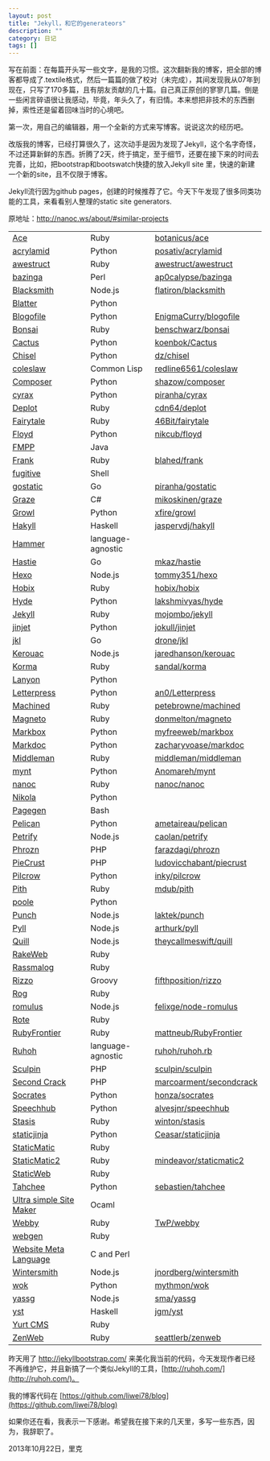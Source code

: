 ```yaml
---
layout: post
title: "Jekyll，和它的generateors"
description: ""
category: 日记
tags: []
---
```


写在前面：在每篇开头写一些文字，是我的习惯。这次翻新我的博客，把全部的博客都导成了.textile格式，然后一篇篇的做了校对（未完成），其间发现我从07年到现在，只写了170多篇，且有朋友贡献的几十篇。自己真正原创的寥寥几篇。倒是一些闲言碎语很让我感动，毕竟，年头久了，有旧情。本来想把非技术的东西删掉，索性还是留着回味当时的心境吧。

第一次，用自己的编辑器，用一个全新的方式来写博客。说说这次的经历吧。

改版我的博客，已经打算很久了，这次动手是因为发现了Jekyll，这个名字奇怪，不过还算新鲜的东西。折腾了2天，终于搞定，至于细节，还要在接下来的时间去完善，比如，把bootstrap和bootswatch快捷的放入Jekyll site 里，快速的新建一个新的site，且不仅限于博客。

Jekyll流行因为github pages，创建的时候推荐了它。今天下午发现了很多同类功能的工具，来看看别人整理的static site generators.

原地址：http://nanoc.ws/about/#similar-projects

<table class="comparison">
<tbody><tr class="even">
<td><a href="http://github.com/botanicus/ace">Ace</a></td>
        <td>Ruby</td>
        <td><a href="http://github.com/botanicus/ace">botanicus/ace</a></td>
    </tr>
<tr></tr>
<tr class="odd">
<td><a href="http://github.com/posativ/acrylamid">acrylamid</a></td>
        <td>Python</td>
        <td><a href="http://github.com/posativ/acrylamid">posativ/acrylamid</a></td>
    </tr>
<tr></tr>
<tr class="even">
<td><a href="http://awestruct.org/">awestruct</a></td>
        <td>Ruby</td>
        <td><a href="http://github.com/awestruct/awestruct">awestruct/awestruct</a></td>
    </tr>
<tr></tr>
<tr class="odd">
<td><a href="http://github.com/ap0calypse/bazinga">bazinga</a></td>
        <td>Perl</td>
        <td><a href="http://github.com/ap0calypse/bazinga">ap0calypse/bazinga</a></td>
    </tr>
<tr></tr>
<tr class="even">
<td><a href="http://github.com/flatiron/blacksmith">Blacksmith</a></td>
        <td>Node.js</td>
        <td><a href="http://github.com/flatiron/blacksmith">flatiron/blacksmith</a></td>
    </tr>
<tr></tr>
<tr class="odd">
<td><a href="http://bitbucket.org/jek/blatter">Blatter</a></td>
        <td>Python</td>
        <td></td>
    </tr>
<tr></tr>
<tr class="even">
<td><a href="http://www.blogofile.com/">Blogofile</a></td>
        <td>Python</td>
        <td><a href="http://github.com/EnigmaCurry/blogofile">EnigmaCurry/blogofile</a></td>
    </tr>
<tr></tr>
<tr class="odd">
<td><a href="http://tinytree.info/">Bonsai</a></td>
        <td>Ruby</td>
        <td><a href="http://github.com/benschwarz/bonsai">benschwarz/bonsai</a></td>
    </tr>
<tr></tr>
<tr class="even">
<td><a href="http://github.com/koenbok/Cactus">Cactus</a></td>
        <td>Python</td>
        <td><a href="http://github.com/koenbok/Cactus">koenbok/Cactus</a></td>
    </tr>
<tr></tr>
<tr class="odd">
<td><a href="http://github.com/dz/chisel">Chisel</a></td>
        <td>Python</td>
        <td><a href="http://github.com/dz/chisel">dz/chisel</a></td>
    </tr>
<tr></tr>
<tr class="even">
<td><a href="http://www.cliki.net/coleslaw">coleslaw</a></td>
        <td>Common Lisp</td>
        <td><a href="http://github.com/redline6561/coleslaw">redline6561/coleslaw</a></td>
    </tr>
<tr></tr>
<tr class="odd">
<td><a href="http://github.com/shazow/composer">Composer</a></td>
        <td>Python</td>
        <td><a href="http://github.com/shazow/composer">shazow/composer</a></td>
    </tr>
<tr></tr>
<tr class="even">
<td><a href="http://pypi.python.org/pypi/cyrax">cyrax</a></td>
        <td>Python</td>
        <td><a href="http://github.com/piranha/cyrax">piranha/cyrax</a></td>
    </tr>
<tr></tr>
<tr class="odd">
<td><a href="http://github.com/cdn64/deplot">Deplot</a></td>
        <td>Ruby</td>
        <td><a href="http://github.com/cdn64/deplot">cdn64/deplot</a></td>
    </tr>
<tr></tr>
<tr class="even">
<td><a href="http://github.com/46Bit/fairytale">Fairytale</a></td>
        <td>Ruby</td>
        <td><a href="http://github.com/46Bit/fairytale">46Bit/fairytale</a></td>
    </tr>
<tr></tr>
<tr class="odd">
<td><a href="http://github.com/nikcub/floyd">Floyd</a></td>
        <td>Python</td>
        <td><a href="http://github.com/nikcub/floyd">nikcub/floyd</a></td>
    </tr>
<tr></tr>
<tr class="even">
<td><a href="http://fmpp.sourceforge.net/">FMPP</a></td>
        <td>Java</td>
        <td></td>
    </tr>
<tr></tr>
<tr class="odd">
<td><a href="http://github.com/blahed/frank">Frank</a></td>
        <td>Ruby</td>
        <td><a href="http://github.com/blahed/frank">blahed/frank</a></td>
    </tr>
<tr></tr>
<tr class="even">
<td><a href="https://gitorious.org/fugitive">fugitive</a></td>
        <td>Shell</td>
        <td></td>
    </tr>
<tr></tr>
<tr class="odd">
<td><a href="http://github.com/piranha/gostatic">gostatic</a></td>
        <td>Go</td>
        <td><a href="http://github.com/piranha/gostatic">piranha/gostatic</a></td>
    </tr>
<tr></tr>
<tr class="even">
<td><a href="http://github.com/mikoskinen/graze">Graze</a></td>
        <td>C#</td>
        <td><a href="http://github.com/mikoskinen/graze">mikoskinen/graze</a></td>
    </tr>
<tr></tr>
<tr class="odd">
<td><a href="http://github.com/xfire/growl">Growl</a></td>
        <td>Python</td>
        <td><a href="http://github.com/xfire/growl">xfire/growl</a></td>
    </tr>
<tr></tr>
<tr class="even">
<td><a href="http://jaspervdj.be/hakyll/">Hakyll</a></td>
        <td>Haskell</td>
        <td><a href="http://github.com/jaspervdj/hakyll">jaspervdj/hakyll</a></td>
    </tr>
<tr></tr>
<tr class="odd">
<td><a href="http://hammerformac.com/">Hammer</a></td>
        <td>language-agnostic</td>
        <td></td>
    </tr>
<tr></tr>
<tr class="even">
<td><a href="http://github.com/mkaz/hastie">Hastie</a></td>
        <td>Go</td>
        <td><a href="http://github.com/mkaz/hastie">mkaz/hastie</a></td>
    </tr>
<tr></tr>
<tr class="odd">
<td><a href="http://zespia.tw/hexo/">Hexo</a></td>
        <td>Node.js</td>
        <td><a href="http://github.com/tommy351/hexo">tommy351/hexo</a></td>
    </tr>
<tr></tr>
<tr class="even">
<td><a href="http://github.com/hobix/hobix">Hobix</a></td>
        <td>Ruby</td>
        <td><a href="http://github.com/hobix/hobix">hobix/hobix</a></td>
    </tr>
<tr></tr>
<tr class="odd">
<td><a href="http://github.com/lakshmivyas/hyde">Hyde</a></td>
        <td>Python</td>
        <td><a href="http://github.com/lakshmivyas/hyde">lakshmivyas/hyde</a></td>
    </tr>
<tr></tr>
<tr class="even">
<td><a href="http://github.com/mojombo/jekyll">Jekyll</a></td>
        <td>Ruby</td>
        <td><a href="http://github.com/mojombo/jekyll">mojombo/jekyll</a></td>
    </tr>
<tr></tr>
<tr class="odd">
<td><a href="http://github.com/jokull/jinjet">jinjet</a></td>
        <td>Python</td>
        <td><a href="http://github.com/jokull/jinjet">jokull/jinjet</a></td>
    </tr>
<tr></tr>
<tr class="even">
<td><a href="http://github.com/drone/jkl">jkl</a></td>
        <td>Go</td>
        <td><a href="http://github.com/drone/jkl">drone/jkl</a></td>
    </tr>
<tr></tr>
<tr class="odd">
<td><a href="http://github.com/jaredhanson/kerouac">Kerouac</a></td>
        <td>Node.js</td>
        <td><a href="http://github.com/jaredhanson/kerouac">jaredhanson/kerouac</a></td>
    </tr>
<tr></tr>
<tr class="even">
<td><a href="http://github.com/sandal/korma">Korma</a></td>
        <td>Ruby</td>
        <td><a href="http://github.com/sandal/korma">sandal/korma</a></td>
    </tr>
<tr></tr>
<tr class="odd">
<td><a href="http://lanyon.readthedocs.org/">Lanyon</a></td>
        <td>Python</td>
        <td></td>
    </tr>
<tr></tr>
<tr class="even">
<td><a href="http://github.com/an0/Letterpress">Letterpress</a></td>
        <td>Python</td>
        <td><a href="http://github.com/an0/Letterpress">an0/Letterpress</a></td>
    </tr>
<tr></tr>
<tr class="odd">
<td><a href="http://github.com/petebrowne/machined">Machined</a></td>
        <td>Ruby</td>
        <td><a href="http://github.com/petebrowne/machined">petebrowne/machined</a></td>
    </tr>
<tr></tr>
<tr class="even">
<td><a href="http://github.com/donmelton/magneto">Magneto</a></td>
        <td>Ruby</td>
        <td><a href="http://github.com/donmelton/magneto">donmelton/magneto</a></td>
    </tr>
<tr></tr>
<tr class="odd">
<td><a href="http://github.com/myfreeweb/markbox">Markbox</a></td>
        <td>Python</td>
        <td><a href="http://github.com/myfreeweb/markbox">myfreeweb/markbox</a></td>
    </tr>
<tr></tr>
<tr class="even">
<td><a href="http://markdoc.org/">Markdoc</a></td>
        <td>Python</td>
        <td><a href="http://github.com/zacharyvoase/markdoc">zacharyvoase/markdoc</a></td>
    </tr>
<tr></tr>
<tr class="odd">
<td><a href="http://github.com/middleman/middleman">Middleman</a></td>
        <td>Ruby</td>
        <td><a href="http://github.com/middleman/middleman">middleman/middleman</a></td>
    </tr>
<tr></tr>
<tr class="even">
<td><a href="http://mynt.mirroredwhite.com/">mynt</a></td>
        <td>Python</td>
        <td><a href="http://github.com/Anomareh/mynt">Anomareh/mynt</a></td>
    </tr>
<tr></tr>
<tr class="odd">
<td><a href="http://nanoc.stoneship.org/">nanoc</a></td>
        <td>Ruby</td>
        <td><a href="http://github.com/nanoc/nanoc">nanoc/nanoc</a></td>
    </tr>
<tr></tr>
<tr class="even">
<td><a href="http://nikola.ralsina.com.ar/">Nikola</a></td>
        <td>Python</td>
        <td></td>
    </tr>
<tr></tr>
<tr class="odd">
<td><a href="http://pagegen.phnd.net/">Pagegen</a></td>
        <td>Bash</td>
        <td></td>
    </tr>
<tr></tr>
<tr class="even">
<td><a href="http://github.com/ametaireau/pelican">Pelican</a></td>
        <td>Python</td>
        <td><a href="http://github.com/ametaireau/pelican">ametaireau/pelican</a></td>
    </tr>
<tr></tr>
<tr class="odd">
<td><a href="http://github.com/caolan/petrify">Petrify</a></td>
        <td>Node.js</td>
        <td><a href="http://github.com/caolan/petrify">caolan/petrify</a></td>
    </tr>
<tr></tr>
<tr class="even">
<td><a href="http://phrozn.info">Phrozn</a></td>
        <td>PHP</td>
        <td><a href="http://github.com/farazdagi/phrozn">farazdagi/phrozn</a></td>
    </tr>
<tr></tr>
<tr class="odd">
<td><a href="http://bolt80.com/piecrust/">PieCrust</a></td>
        <td>PHP</td>
        <td><a href="http://github.com/ludovicchabant/piecrust">ludovicchabant/piecrust</a></td>
    </tr>
<tr></tr>
<tr class="even">
<td><a href="http://inky.github.com/pilcrow/">Pilcrow</a></td>
        <td>Python</td>
        <td><a href="http://github.com/inky/pilcrow">inky/pilcrow</a></td>
    </tr>
<tr></tr>
<tr class="odd">
<td><a href="http://github.com/mdub/pith">Pith</a></td>
        <td>Ruby</td>
        <td><a href="http://github.com/mdub/pith">mdub/pith</a></td>
    </tr>
<tr></tr>
<tr class="even">
<td><a href="https://bitbucket.org/obensonne/poole">poole</a></td>
        <td>Python</td>
        <td></td>
    </tr>
<tr></tr>
<tr class="odd">
<td><a href="http://github.com/laktek/punch">Punch</a></td>
        <td>Node.js</td>
        <td><a href="http://github.com/laktek/punch">laktek/punch</a></td>
    </tr>
<tr></tr>
<tr class="even">
<td><a href="http://github.com/arthurk/pyll">Pyll</a></td>
        <td>Node.js</td>
        <td><a href="http://github.com/arthurk/pyll">arthurk/pyll</a></td>
    </tr>
<tr></tr>
<tr class="odd">
<td><a href="https://npmjs.org/package/quill">Quill</a></td>
        <td>Node.js</td>
        <td><a href="http://github.com/theycallmeswift/quill">theycallmeswift/quill</a></td>
    </tr>
<tr></tr>
<tr class="even">
<td><a href="http://rubyforge.org/projects/rakeweb/">RakeWeb</a></td>
        <td>Ruby</td>
        <td></td>
    </tr>
<tr></tr>
<tr class="odd">
<td><a href="http://rassmalog.rubyforge.org/">Rassmalog</a></td>
        <td>Ruby</td>
        <td></td>
    </tr>
<tr></tr>
<tr class="even">
<td><a href="http://github.com/fifthposition/rizzo">Rizzo</a></td>
        <td>Groovy</td>
        <td><a href="http://github.com/fifthposition/rizzo">fifthposition/rizzo</a></td>
    </tr>
<tr></tr>
<tr class="odd">
<td><a href="http://rog.rubyforge.org/">Rog</a></td>
        <td>Ruby</td>
        <td></td>
    </tr>
<tr></tr>
<tr class="even">
<td><a href="http://github.com/felixge/node-romulus">romulus</a></td>
        <td>Node.js</td>
        <td><a href="http://github.com/felixge/node-romulus">felixge/node-romulus</a></td>
    </tr>
<tr></tr>
<tr class="odd">
<td><a href="http://rote.rubyforge.org/">Rote</a></td>
        <td>Ruby</td>
        <td></td>
    </tr>
<tr></tr>
<tr class="even">
<td><a href="http://www.apeth.com/RubyFrontierDocs/default.html">RubyFrontier</a></td>
        <td>Ruby</td>
        <td><a href="http://github.com/mattneub/RubyFrontier">mattneub/RubyFrontier</a></td>
    </tr>
<tr></tr>
<tr class="odd">
<td><a href="http://ruhoh.com/">Ruhoh</a></td>
        <td>language-agnostic</td>
        <td><a href="http://github.com/ruhoh/ruhoh.rb">ruhoh/ruhoh.rb</a></td>
    </tr>
<tr></tr>
<tr class="even">
<td><a href="http://sculpin.io/">Sculpin</a></td>
        <td>PHP</td>
        <td><a href="http://github.com/sculpin/sculpin">sculpin/sculpin</a></td>
    </tr>
<tr></tr>
<tr class="odd">
<td><a href="http://www.marco.org/secondcrack">Second Crack</a></td>
        <td>PHP</td>
        <td><a href="http://github.com/marcoarment/secondcrack">marcoarment/secondcrack</a></td>
    </tr>
<tr></tr>
<tr class="even">
<td><a href="http://honza.ca/socrates/">Socrates</a></td>
        <td>Python</td>
        <td><a href="http://github.com/honza/socrates">honza/socrates</a></td>
    </tr>
<tr></tr>
<tr class="odd">
<td><a href="http://github.com/alvesjnr/speechhub">Speechhub</a></td>
        <td>Python</td>
        <td><a href="http://github.com/alvesjnr/speechhub">alvesjnr/speechhub</a></td>
    </tr>
<tr></tr>
<tr class="even">
<td><a href="http://stasis.me/">Stasis</a></td>
        <td>Ruby</td>
        <td><a href="http://github.com/winton/stasis">winton/stasis</a></td>
    </tr>
<tr></tr>
<tr class="odd">
<td><a href="http://github.com/Ceasar/staticjinja">staticjinja</a></td>
        <td>Python</td>
        <td><a href="http://github.com/Ceasar/staticjinja">Ceasar/staticjinja</a></td>
    </tr>
<tr></tr>
<tr class="even">
<td><a href="http://rubyforge.org/projects/staticmatic/">StaticMatic</a></td>
        <td>Ruby</td>
        <td></td>
    </tr>
<tr></tr>
<tr class="odd">
<td><a href="http://github.com/mindeavor/staticmatic2">StaticMatic2</a></td>
        <td>Ruby</td>
        <td><a href="http://github.com/mindeavor/staticmatic2">mindeavor/staticmatic2</a></td>
    </tr>
<tr></tr>
<tr class="even">
<td><a href="http://staticweb.rubyforge.org/">StaticWeb</a></td>
        <td>Ruby</td>
        <td></td>
    </tr>
<tr></tr>
<tr class="odd">
<td><a href="http://github.com/sebastien/tahchee">Tahchee</a></td>
        <td>Python</td>
        <td><a href="http://github.com/sebastien/tahchee">sebastien/tahchee</a></td>
    </tr>
<tr></tr>
<tr class="even">
<td><a href="http://www.loup-vaillant.fr/projects/ussm/">Ultra simple Site Maker</a></td>
        <td>Ocaml</td>
        <td></td>
    </tr>
<tr></tr>
<tr class="odd">
<td><a href="http://webby.rubyforge.org/">Webby</a></td>
        <td>Ruby</td>
        <td><a href="http://github.com/TwP/webby">TwP/webby</a></td>
    </tr>
<tr></tr>
<tr class="even">
<td><a href="http://webgen.rubyforge.org/">webgen</a></td>
        <td>Ruby</td>
        <td></td>
    </tr>
<tr></tr>
<tr class="odd">
<td><a href="http://www.thewml.org/">Website Meta Language</a></td>
        <td>C and Perl</td>
        <td></td>
    </tr>
<tr></tr>
<tr class="even">
<td><a href="http://jnordberg.github.com/wintersmith/">Wintersmith</a></td>
        <td>Node.js</td>
        <td><a href="http://github.com/jnordberg/wintersmith">jnordberg/wintersmith</a></td>
    </tr>
<tr></tr>
<tr class="odd">
<td><a href="http://github.com/mythmon/wok">wok</a></td>
        <td>Python</td>
        <td><a href="http://github.com/mythmon/wok">mythmon/wok</a></td>
    </tr>
<tr></tr>
<tr class="even">
<td><a href="https://npmjs.org/package/yassg">yassg</a></td>
        <td>Node.js</td>
        <td><a href="http://github.com/sma/yassg">sma/yassg</a></td>
    </tr>
<tr></tr>
<tr class="odd">
<td><a href="http://github.com/jgm/yst">yst</a></td>
        <td>Haskell</td>
        <td><a href="http://github.com/jgm/yst">jgm/yst</a></td>
    </tr>
<tr></tr>
<tr class="even">
<td><a href="http://yurtcms.roberthahn.ca/">Yurt CMS</a></td>
        <td>Ruby</td>
        <td></td>
    </tr>
<tr></tr>
<tr class="odd">
<td><a href="http://www.zenspider.com/ZSS/Products/ZenWeb/">ZenWeb</a></td>
        <td>Ruby</td>
        <td><a href="http://github.com/seattlerb/zenweb">seattlerb/zenweb</a></td>
    </tr>
<tr></tr>
</tbody>
</table>


昨天用了 http://jekyllbootstrap.com/ 来美化我当前的代码，今天发现作者已经不再维护它，并且新搞了一个类似Jekyll的工具，[http://ruhoh.com/](http://ruhoh.com/)。

我的博客代码在 [https://github.com/liwei78/blog](https://github.com/liwei78/blog)

如果你还在看，我表示一下感谢。希望我在接下来的几天里，多写一些东西，因为，我辞职了。

2013年10月22日，里克


